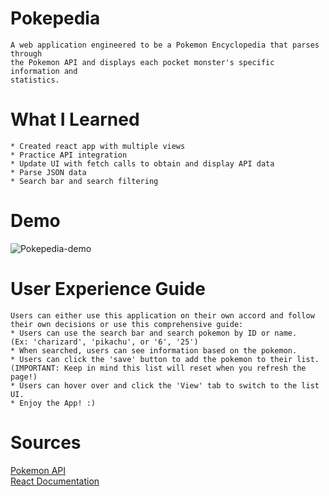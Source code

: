 # Pokepedia
    A web application engineered to be a Pokemon Encyclopedia that parses through  
    the Pokemon API and displays each pocket monster's specific information and  
    statistics.

# What I Learned
    * Created react app with multiple views
    * Practice API integration
    * Update UI with fetch calls to obtain and display API data
    * Parse JSON data
    * Search bar and search filtering

# Demo
![Pokepedia-demo](https://media.giphy.com/media/UgI9QP95lRFOQom4UM/giphy.gif) 

# User Experience Guide 
    Users can either use this application on their own accord and follow  
    their own decisions or use this comprehensive guide:
    * Users can use the search bar and search pokemon by ID or name.  
    (Ex: 'charizard', 'pikachu', or '6', '25')
    * When searched, users can see information based on the pokemon. 
    * Users can click the 'save' button to add the pokemon to their list.  
    (IMPORTANT: Keep in mind this list will reset when you refresh the page!)
    * Users can hover over and click the 'View' tab to switch to the list UI.
    * Enjoy the App! :) 

# Sources
<a href='https://pokeapi.co/'> Pokemon API<a>  
<a href='https://reactjs.org/docs/getting-started.html'> React Documentation<a> 
